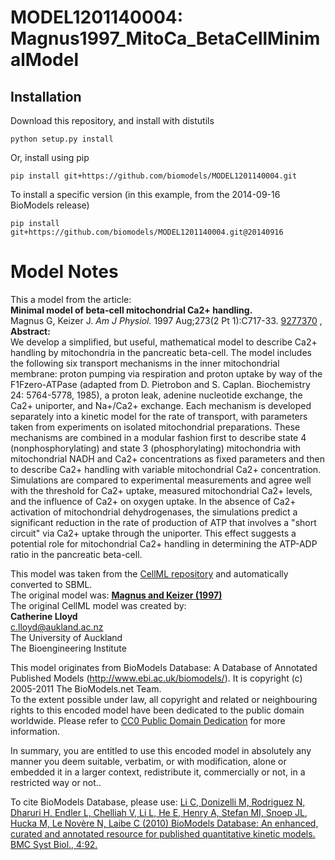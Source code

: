 # MODEL1201140004: Magnus1997_MitoCa_BetaCellMinimalModel

## Installation

Download this repository, and install with distutils

`python setup.py install`

Or, install using pip

`pip install git+https://github.com/biomodels/MODEL1201140004.git`

To install a specific version (in this example, from the 2014-09-16 BioModels release)

`pip install git+https://github.com/biomodels/MODEL1201140004.git@20140916`


# Model Notes


This a model from the article:  
**Minimal model of beta-cell mitochondrial Ca2+ handling.**   
Magnus G, Keizer J. _Am J Physiol._ 1997 Aug;273(2 Pt 1):C717-33.
[9277370](http://www.ncbi.nlm.nih.gov/pubmed/9277370) ,  
**Abstract:**   
We develop a simplified, but useful, mathematical model to describe Ca2+
handling by mitochondria in the pancreatic beta-cell. The model includes the
following six transport mechanisms in the inner mitochondrial membrane: proton
pumping via respiration and proton uptake by way of the F1Fzero-ATPase
(adapted from D. Pietrobon and S. Caplan. Biochemistry 24: 5764-5778, 1985), a
proton leak, adenine nucleotide exchange, the Ca2+ uniporter, and Na+/Ca2+
exchange. Each mechanism is developed separately into a kinetic model for the
rate of transport, with parameters taken from experiments on isolated
mitochondrial preparations. These mechanisms are combined in a modular fashion
first to describe state 4 (nonphosphorylating) and state 3 (phosphorylating)
mitochondria with mitochondrial NADH and Ca2+ concentrations as fixed
parameters and then to describe Ca2+ handling with variable mitochondrial Ca2+
concentration. Simulations are compared to experimental measurements and agree
well with the threshold for Ca2+ uptake, measured mitochondrial Ca2+ levels,
and the influence of Ca2+ on oxygen uptake. In the absence of Ca2+ activation
of mitochondrial dehydrogenases, the simulations predict a significant
reduction in the rate of production of ATP that involves a "short circuit" via
Ca2+ uptake through the uniporter. This effect suggests a potential role for
mitochondrial Ca2+ handling in determining the ATP-ADP ratio in the pancreatic
beta-cell.

This model was taken from the [CellML
repository](http://www.cellml.org/models) and automatically converted to SBML.  
The original model was: [ **Magnus and Keizer (1997)**
](http://models.cellml.org/exposure/880c91f65d8a67d08a911659f8a344a7)  
The original CellML model was created by:  
**Catherine Lloyd**   
c.lloyd@aukland.ac.nz  
The University of Auckland  
The Bioengineering Institute  

This model originates from BioModels Database: A Database of Annotated
Published Models (http://www.ebi.ac.uk/biomodels/). It is copyright (c)
2005-2011 The BioModels.net Team.  
To the extent possible under law, all copyright and related or neighbouring
rights to this encoded model have been dedicated to the public domain
worldwide. Please refer to [CC0 Public Domain
Dedication](http://creativecommons.org/publicdomain/zero/1.0/) for more
information.

In summary, you are entitled to use this encoded model in absolutely any
manner you deem suitable, verbatim, or with modification, alone or embedded it
in a larger context, redistribute it, commercially or not, in a restricted way
or not..  
  
To cite BioModels Database, please use: [Li C, Donizelli M, Rodriguez N,
Dharuri H, Endler L, Chelliah V, Li L, He E, Henry A, Stefan MI, Snoep JL,
Hucka M, Le Novère N, Laibe C (2010) BioModels Database: An enhanced, curated
and annotated resource for published quantitative kinetic models. BMC Syst
Biol., 4:92.](http://www.ncbi.nlm.nih.gov/pubmed/20587024)


